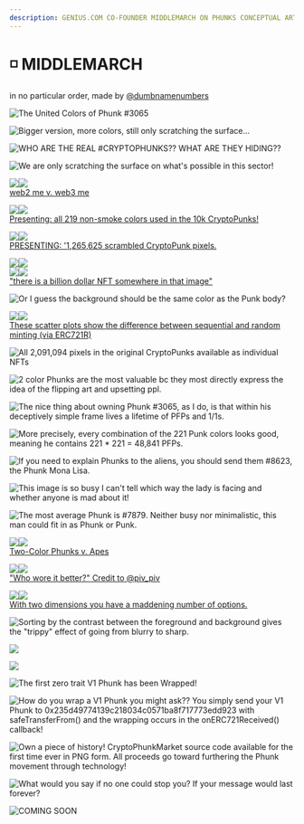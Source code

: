 ```yaml
---
description: GENIUS.COM CO-FOUNDER MIDDLEMARCH ON PHUNKS CONCEPTUAL ART
---
```


# ◽ MIDDLEMARCH

in no particular order, made by [@dumbnamenumbers](https://twitter.com/dumbnamenumbers)

![The United Colors of Phunk #3065](<../../.gitbook/assets/image (37).png>)

![Bigger version, more colors, still only scratching the surface...](<../../.gitbook/assets/image (31).png>)

![WHO ARE THE REAL #CRYPTOPHUNKS?? WHAT ARE THEY HIDING??](<../../.gitbook/assets/image (71).png>)

![We are only scratching the surface on what's possible in this sector!](<../../.gitbook/assets/image (53).png>)

![](<../../.gitbook/assets/image (54).png>)![](<../../.gitbook/assets/image (64).png>)\
[web2 me v. web3 me](https://twitter.com/dumbnamenumbers/status/1491460489435660289?s=20\&t=0Shsb-HoSctIX6fkOwZW3Q)

![](<../../.gitbook/assets/image (11).png>)![](<../../.gitbook/assets/image (26).png>)\
[Presenting: all 219 non-smoke colors used in the 10k CryptoPunks!](https://twitter.com/dumbnamenumbers/status/1506617466008522754?s=20\&t=0Shsb-HoSctIX6fkOwZW3Q)

![](<../../.gitbook/assets/image (43) (1).png>)![](<../../.gitbook/assets/image (8).png>)\
[PRESENTING: '1,265,625 scrambled CryptoPunk pixels.](https://twitter.com/dumbnamenumbers/status/1509875632905555976?s=20\&t=0Shsb-HoSctIX6fkOwZW3Q)

![](<../../.gitbook/assets/image (14).png>)![](<../../.gitbook/assets/image (25).png>)\
![](<../../.gitbook/assets/image (34).png>)![](<../../.gitbook/assets/image (67).png>)\
["there is a billion dollar NFT somewhere in that image"](https://twitter.com/dumbnamenumbers/status/1509879954695151618?s=20\&t=0Shsb-HoSctIX6fkOwZW3Q)

![Or I guess the background should be the same color as the Punk body?](<../../.gitbook/assets/image (1).png>)

![](<../../.gitbook/assets/image (22).png>)![](<../../.gitbook/assets/image (24).png>)\
[These scatter plots show the difference between sequential and random minting (via ERC721R)](https://twitter.com/dumbnamenumbers/status/1511056751252148226?s=20\&t=0Shsb-HoSctIX6fkOwZW3Q)

![All 2,091,094 pixels in the original CryptoPunks available as individual NFTs](<../../.gitbook/assets/image (10).png>)

![2 color Phunks are the most valuable bc they most directly express the idea of the flipping art and upsetting ppl.](<../../.gitbook/assets/image (18).png>)

![The nice thing about owning Phunk #3065, as I do, is that within his deceptively simple frame lives a lifetime of PFPs and 1/1s.](<../../.gitbook/assets/image (50).png>)

![More precisely, every combination of the 221 Punk colors looks good, meaning he contains 221 \* 221 = 48,841 PFPs.](<../../.gitbook/assets/image (65).png>)

![If you need to explain Phunks to the aliens, you should send them #8623, the Phunk Mona Lisa.](<../../.gitbook/assets/image (56).png>)

![This image is so busy I can't tell which way the lady is facing and whether anyone is mad about it!](<../../.gitbook/assets/image (7).png>)

![The most average Phunk is #7879. Neither busy nor minimalistic, this man could fit in as Phunk or Punk.](<../../.gitbook/assets/image (30).png>)

![](<../../.gitbook/assets/image (42).png>)![](<../../.gitbook/assets/image (13).png>)\
[Two-Color Phunks v. Apes](https://twitter.com/dumbnamenumbers/status/1513172390133575689?s=20\&t=0Shsb-HoSctIX6fkOwZW3Q)

![](<../../.gitbook/assets/image (23).png>)![](<../../.gitbook/assets/image (12).png>)\
["Who wore it better?" Credit to @piv\_piv](https://twitter.com/dumbnamenumbers/status/1514283655488839680?s=20\&t=0Shsb-HoSctIX6fkOwZW3Q)

![](<../../.gitbook/assets/image (20).png>)![](<../../.gitbook/assets/image (9).png>)\
[With two dimensions you have a maddening number of options.](https://twitter.com/dumbnamenumbers/status/1514383608244539400?s=20\&t=0Shsb-HoSctIX6fkOwZW3Q)

![Sorting by the contrast between the foreground and background gives the "trippy" effect of going from blurry to sharp.](<../../.gitbook/assets/image (63).png>)

![](<../../.gitbook/assets/image (21).png>)

![](<../../.gitbook/assets/image (6).png>)

![The first zero trait V1 Phunk has been Wrapped!](<../../.gitbook/assets/image (28).png>)

![How do you wrap a V1 Phunk you might ask?? You simply send your V1 Phunk to 0x235d49774139c218034c0571ba8f717773edd923 with safeTransferFrom() and the wrapping occurs in the onERC721Received() callback!](<../../.gitbook/assets/image (58).png>)

![Own a piece of history! CryptoPhunkMarket source code available for the first time ever in PNG form. All proceeds go toward furthering the Phunk movement through technology!](<../../.gitbook/assets/image (29).png>)

![What would you say if no one could stop you? If your message would last forever?](<../../.gitbook/assets/image (43).png>)

![COMING SOON](<../../.gitbook/assets/image (48).png>)
